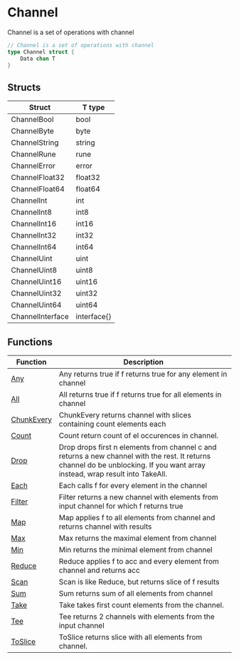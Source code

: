 # Channel

Channel is a set of operations with channel

```go
// Channel is a set of operations with channel
type Channel struct {
	Data chan T
}
```

## Structs

| Struct | T type |
| ------ | ------ |
| ChannelBool | bool |
| ChannelByte | byte |
| ChannelString | string |
| ChannelRune | rune |
| ChannelError | error |
| ChannelFloat32 | float32 |
| ChannelFloat64 | float64 |
| ChannelInt | int |
| ChannelInt8 | int8 |
| ChannelInt16 | int16 |
| ChannelInt32 | int32 |
| ChannelInt64 | int64 |
| ChannelUint | uint |
| ChannelUint8 | uint8 |
| ChannelUint16 | uint16 |
| ChannelUint32 | uint32 |
| ChannelUint64 | uint64 |
| ChannelInterface | interface{} |

## Functions

| Function | Description |
| -------- | ----------- |
| [Any](./any.md) | Any returns true if f returns true for any element in channel |
| [All](./all.md) | All returns true if f returns true for all elements in channel |
| [ChunkEvery](./chunkevery.md) | ChunkEvery returns channel with slices containing count elements each |
| [Count](./count.md) | Count return count of el occurences in channel. |
| [Drop](./drop.md) | Drop drops first n elements from channel c and returns a new channel with the rest. It returns channel do be unblocking. If you want array instead, wrap result into TakeAll. |
| [Each](./each.md) | Each calls f for every element in the channel |
| [Filter](./filter.md) | Filter returns a new channel with elements from input channel for which f returns true |
| [Map](./map.md) | Map applies f to all elements from channel and returns channel with results |
| [Max](./max.md) | Max returns the maximal element from channel |
| [Min](./min.md) | Min returns the minimal element from channel |
| [Reduce](./reduce.md) | Reduce applies f to acc and every element from channel and returns acc |
| [Scan](./scan.md) | Scan is like Reduce, but returns slice of f results |
| [Sum](./sum.md) | Sum returns sum of all elements from channel |
| [Take](./take.md) | Take takes first count elements from the channel. |
| [Tee](./tee.md) | Tee returns 2 channels with elements from the input channel |
| [ToSlice](./toslice.md) | ToSlice returns slice with all elements from channel. |
